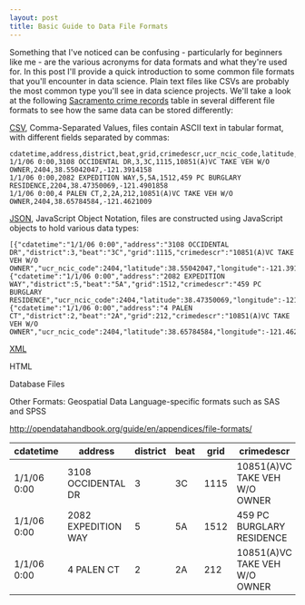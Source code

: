 ```yaml
---
layout: post
title: Basic Guide to Data File Formats
---
```


Something that I've noticed can be confusing - particularly for beginners like me - are the various acronyms for data formats and what they're used for. In this post I'll provide a quick introduction to some common file formats that you'll encounter in data science. Plain text files like CSVs are probably the most common type you'll see in data science projects. We'll take a look at the following [Sacramento crime records](http://samplecsvs.s3.amazonaws.com/SacramentocrimeJanuary2006.csv) table in several different file formats to see how the same data can be stored differently: 

<table>
<thead>
<tr>
<th>cdatetime</th>
<th>address</th>
<th>district</th>
<th>beat</th>
<th>grid</th>
<th>crimedescr</th>
<th>ucr_ncic_code</th>
<th>latitude</th>
<th>longitude</th>
</thead>
<tbody>
  <tr>
    <td>1/1/06 0:00</td>
    <td>3108 OCCIDENTAL DR</td> 
    <td>3</td>
    <td>3C</td>
    <td>1115</td> 
    <td>10851(A)VC TAKE VEH W/O OWNER</td>
    <td>2404</td>
    <td>38.55042047</td> 
    <td>-121.3914158</td>
  </tr>
    <tr>
    <td>1/1/06 0:00</td>
    <td>2082 EXPEDITION WAY</td> 
    <td>5</td>
    <td>5A</td>
    <td>1512</td> 
    <td>459 PC BURGLARY RESIDENCE</td>
    <td>2204</td>
    <td>38.47350069</td> 
    <td>-121.4901858</td>
  </tr>
    <tr>
    <td>1/1/06 0:00</td>
    <td>4 PALEN CT</td> 
    <td>2</td>
    <td>2A</td>
    <td>212</td> 
    <td>10851(A)VC TAKE VEH W/O OWNER</td>
    <td>2404</td>
    <td>38.65784584</td> 
    <td>-121.4621009</td>
  </tr>
</tbody>


[CSV](https://en.wikipedia.org/wiki/Comma-separated_values), Comma-Separated Values, files contain ASCII text in tabular format, with different fields separated by commas:
```
cdatetime,address,district,beat,grid,crimedescr,ucr_ncic_code,latitude,longitude
1/1/06 0:00,3108 OCCIDENTAL DR,3,3C,1115,10851(A)VC TAKE VEH W/O OWNER,2404,38.55042047,-121.3914158
1/1/06 0:00,2082 EXPEDITION WAY,5,5A,1512,459 PC BURGLARY RESIDENCE,2204,38.47350069,-121.4901858
1/1/06 0:00,4 PALEN CT,2,2A,212,10851(A)VC TAKE VEH W/O OWNER,2404,38.65784584,-121.4621009
```

[JSON](https://en.wikipedia.org/wiki/JSON), JavaScript Object Notation, files are constructed using JavaScript objects to hold various data types:
```
[{"cdatetime":"1/1/06 0:00","address":"3108 OCCIDENTAL DR","district":3,"beat":"3C","grid":1115,"crimedescr":"10851(A)VC TAKE VEH W/O OWNER","ucr_ncic_code":2404,"latitude":38.55042047,"longitude":-121.3914158},
{"cdatetime":"1/1/06 0:00","address":"2082 EXPEDITION WAY","district":5,"beat":"5A","grid":1512,"crimedescr":"459 PC BURGLARY RESIDENCE","ucr_ncic_code":2404,"latitude":38.47350069,"longitude":-121.4901858},
{"cdatetime":"1/1/06 0:00","address":"4 PALEN CT","district":2,"beat":"2A","grid":212,"crimedescr":"10851(A)VC TAKE VEH W/O OWNER","ucr_ncic_code":2404,"latitude":38.65784584,"longitude":-121.4621009}]
```
[XML](https://en.wikipedia.org/wiki/XML)

HTML

Database Files

Other Formats:
Geospatial Data
Language-specific formats such as SAS and SPSS

http://opendatahandbook.org/guide/en/appendices/file-formats/
